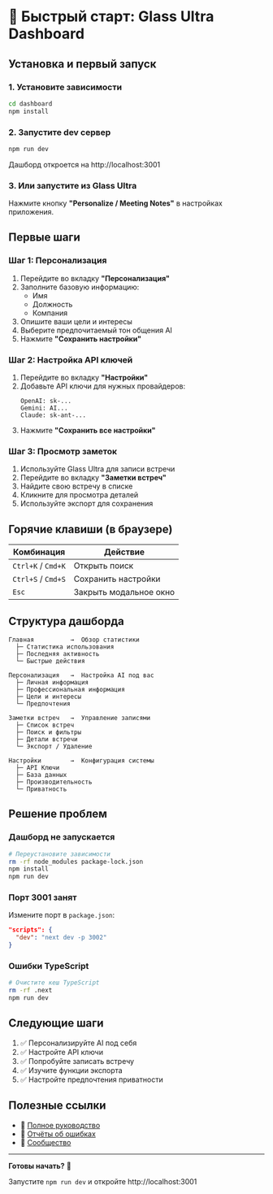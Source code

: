 # 🚀 Быстрый старт: Glass Ultra Dashboard

## Установка и первый запуск

### 1. Установите зависимости

```bash
cd dashboard
npm install
```

### 2. Запустите dev сервер

```bash
npm run dev
```

Дашборд откроется на http://localhost:3001

### 3. Или запустите из Glass Ultra

Нажмите кнопку **"Personalize / Meeting Notes"** в настройках приложения.

## Первые шаги

### Шаг 1: Персонализация

1. Перейдите во вкладку **"Персонализация"**
2. Заполните базовую информацию:
   - Имя
   - Должность
   - Компания
3. Опишите ваши цели и интересы
4. Выберите предпочитаемый тон общения AI
5. Нажмите **"Сохранить настройки"**

### Шаг 2: Настройка API ключей

1. Перейдите во вкладку **"Настройки"**
2. Добавьте API ключи для нужных провайдеров:
   ```
   OpenAI: sk-...
   Gemini: AI...
   Claude: sk-ant-...
   ```
3. Нажмите **"Сохранить все настройки"**

### Шаг 3: Просмотр заметок

1. Используйте Glass Ultra для записи встречи
2. Перейдите во вкладку **"Заметки встреч"**
3. Найдите свою встречу в списке
4. Кликните для просмотра деталей
5. Используйте экспорт для сохранения

## Горячие клавиши (в браузере)

| Комбинация | Действие |
|------------|----------|
| `Ctrl+K` / `Cmd+K` | Открыть поиск |
| `Ctrl+S` / `Cmd+S` | Сохранить настройки |
| `Esc` | Закрыть модальное окно |

## Структура дашборда

```
Главная          →  Обзор статистики
  ├─ Статистика использования
  ├─ Последняя активность
  └─ Быстрые действия

Персонализация   →  Настройка AI под вас
  ├─ Личная информация
  ├─ Профессиональная информация
  ├─ Цели и интересы
  └─ Предпочтения

Заметки встреч   →  Управление записями
  ├─ Список встреч
  ├─ Поиск и фильтры
  ├─ Детали встречи
  └─ Экспорт / Удаление

Настройки        →  Конфигурация системы
  ├─ API Ключи
  ├─ База данных
  ├─ Производительность
  └─ Приватность
```

## Решение проблем

### Дашборд не запускается

```bash
# Переустановите зависимости
rm -rf node_modules package-lock.json
npm install
npm run dev
```

### Порт 3001 занят

Измените порт в `package.json`:
```json
"scripts": {
  "dev": "next dev -p 3002"
}
```

### Ошибки TypeScript

```bash
# Очистите кеш TypeScript
rm -rf .next
npm run dev
```

## Следующие шаги

1. ✅ Персонализируйте AI под себя
2. ✅ Настройте API ключи
3. ✅ Попробуйте записать встречу
4. ✅ Изучите функции экспорта
5. ✅ Настройте предпочтения приватности

## Полезные ссылки

- 📖 [Полное руководство](../DASHBOARD_GUIDE_RU.md)
- 🐛 [Отчёты об ошибках](https://github.com/yourusername/glass-ultra/issues)
- 💬 [Сообщество](https://discord.gg/yourdiscord)

---

**Готовы начать?** 🎉

Запустите `npm run dev` и откройте http://localhost:3001
